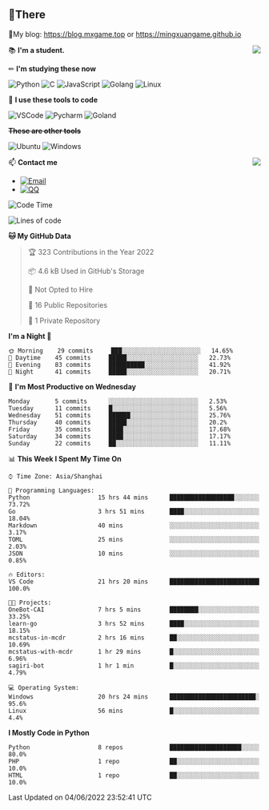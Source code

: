 
## **👏There**

📰My blog: https://blog.mxgame.top or https://mingxuangame.github.io

<img align="right" src="https://github-readme-stats.vercel.app/api/top-langs/?username=MingxuanGame"/>


📚 **I'm a student.**

✏ **I'm studying these now**

![Python](https://img.shields.io/badge/-Python-blue?style=flat-square&logo=Python&logoColor=fff)
![C](https://img.shields.io/badge/-C-585858?style=flat-square&logo=C&logoColor=fff)
![JavaScript](https://img.shields.io/badge/-JavaScript-ffca18?style=flat-square&logo=JavaScript&logoColor=fff)
![Golang](https://img.shields.io/badge/-Go-007d9c?style=flat-square&logo=Go&logoColor=fff)
![Linux](https://img.shields.io/badge/-Linux-black?style=flat-square&logo=Linux&logoColor=fff)

🔨 **I use these tools to code**

![VSCode](https://img.shields.io/badge/-VSCode-blue?style=flat-square&logo=visualstudiocode&logoColor=fff)
![Pycharm](https://img.shields.io/badge/-Pycharm-green?style=flat-square&logo=pycharm&logoColor=fff)
![Goland](https://img.shields.io/badge/-Goland-purple?style=flat-square&logo=goland&logoColor=fff)

 **~~These are other tools~~**

![Ubuntu](https://img.shields.io/badge/-Ubuntu-orange?style=flat-square&logo=Ubuntu&logoColor=fff)
![Windows](https://img.shields.io/badge/-Windows-blue?style=flat-square&logo=Windows&logoColor=fff)

<img align="right" src="https://github-readme-stats.vercel.app/api?username=MingxuanGame" />


📫 **Contact me**

* [![Email](https://img.shields.io/badge/Email-MingxuanGame@outlook.com-1?style=social&logoColor=fff)](mailto:MingxuanGame@outlook.com)
* [![QQ](https://img.shields.io/badge/QQ-1060148379-1?style=social&logoColor=fff)](tencent://AddContact/?fromId=45&fromSubId=1&subcmd=all&uin=1060148379&website=www.oicqzone.com)

<!--START_SECTION:waka-->
![Code Time](http://img.shields.io/badge/Code%20Time-24%20hrs%2044%20mins-blue)

![Lines of code](https://img.shields.io/badge/From%20Hello%20World%20I%27ve%20Written-27%20Thousand%20lines%20of%20code-blue)

**🐱 My GitHub Data** 

> 🏆 323 Contributions in the Year 2022
 > 
> 📦 4.6 kB Used in GitHub's Storage 
 > 
> 🚫 Not Opted to Hire
 > 
> 📜 16 Public Repositories 
 > 
> 🔑 1 Private Repository 
 > 
**I'm a Night 🦉** 

```text
🌞 Morning    29 commits     ███░░░░░░░░░░░░░░░░░░░░░░   14.65% 
🌆 Daytime    45 commits     █████░░░░░░░░░░░░░░░░░░░░   22.73% 
🌃 Evening    83 commits     ██████████░░░░░░░░░░░░░░░   41.92% 
🌙 Night      41 commits     █████░░░░░░░░░░░░░░░░░░░░   20.71%

```
📅 **I'm Most Productive on Wednesday** 

```text
Monday       5 commits      ░░░░░░░░░░░░░░░░░░░░░░░░░   2.53% 
Tuesday      11 commits     █░░░░░░░░░░░░░░░░░░░░░░░░   5.56% 
Wednesday    51 commits     ██████░░░░░░░░░░░░░░░░░░░   25.76% 
Thursday     40 commits     █████░░░░░░░░░░░░░░░░░░░░   20.2% 
Friday       35 commits     ████░░░░░░░░░░░░░░░░░░░░░   17.68% 
Saturday     34 commits     ████░░░░░░░░░░░░░░░░░░░░░   17.17% 
Sunday       22 commits     ██░░░░░░░░░░░░░░░░░░░░░░░   11.11%

```


📊 **This Week I Spent My Time On** 

```text
⌚︎ Time Zone: Asia/Shanghai

💬 Programming Languages: 
Python                   15 hrs 44 mins      ██████████████████░░░░░░░   73.72% 
Go                       3 hrs 51 mins       ████░░░░░░░░░░░░░░░░░░░░░   18.04% 
Markdown                 40 mins             ░░░░░░░░░░░░░░░░░░░░░░░░░   3.17% 
TOML                     25 mins             ░░░░░░░░░░░░░░░░░░░░░░░░░   2.03% 
JSON                     10 mins             ░░░░░░░░░░░░░░░░░░░░░░░░░   0.85%

🔥 Editors: 
VS Code                  21 hrs 20 mins      █████████████████████████   100.0%

🐱‍💻 Projects: 
OneBot-CAI               7 hrs 5 mins        ████████░░░░░░░░░░░░░░░░░   33.25% 
learn-go                 3 hrs 52 mins       ████░░░░░░░░░░░░░░░░░░░░░   18.15% 
mcstatus-in-mcdr         2 hrs 16 mins       ██░░░░░░░░░░░░░░░░░░░░░░░   10.69% 
mcstatus-with-mcdr       1 hr 29 mins        █░░░░░░░░░░░░░░░░░░░░░░░░   6.96% 
sagiri-bot               1 hr 1 min          █░░░░░░░░░░░░░░░░░░░░░░░░   4.79%

💻 Operating System: 
Windows                  20 hrs 24 mins      ████████████████████████░   95.6% 
Linux                    56 mins             █░░░░░░░░░░░░░░░░░░░░░░░░   4.4%

```

**I Mostly Code in Python** 

```text
Python                   8 repos             ████████████████████░░░░░   80.0% 
PHP                      1 repo              ██░░░░░░░░░░░░░░░░░░░░░░░   10.0% 
HTML                     1 repo              ██░░░░░░░░░░░░░░░░░░░░░░░   10.0%

```



 Last Updated on 04/06/2022 23:52:41 UTC
<!--END_SECTION:waka-->
